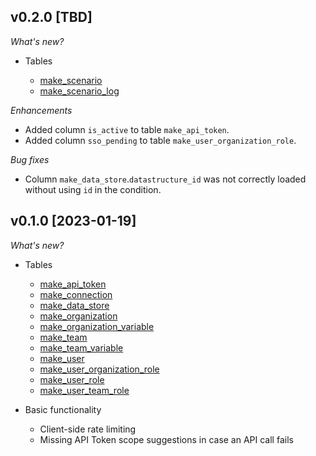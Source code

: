 ## v0.2.0 [TBD]

_What's new?_

- Tables

  - [make_scenario](https://github.com/marekjalovec/steampipe-plugin-make/blob/master/docs/tables/make_scenario.md)
  - [make_scenario_log](https://github.com/marekjalovec/steampipe-plugin-make/blob/master/docs/tables/make_scenario_log.md)

_Enhancements_

  - Added column `is_active` to table `make_api_token`.
  - Added column `sso_pending` to table `make_user_organization_role`.

_Bug fixes_

  - Column `make_data_store`.`datastructure_id` was not correctly loaded without using `id` in the condition. 

## v0.1.0 [2023-01-19]

_What's new?_

- Tables

  - [make_api_token](https://github.com/marekjalovec/steampipe-plugin-make/blob/master/docs/tables/make_api_token.md)
  - [make_connection](https://github.com/marekjalovec/steampipe-plugin-make/blob/master/docs/tables/make_connection.md)
  - [make_data_store](https://github.com/marekjalovec/steampipe-plugin-make/blob/master/docs/tables/make_data_store.md)
  - [make_organization](https://github.com/marekjalovec/steampipe-plugin-make/blob/master/docs/tables/make_organization.md)
  - [make_organization_variable](https://github.com/marekjalovec/steampipe-plugin-make/blob/master/docs/tables/make_organization_variable.md)
  - [make_team](https://github.com/marekjalovec/steampipe-plugin-make/blob/master/docs/tables/make_team.md)
  - [make_team_variable](https://github.com/marekjalovec/steampipe-plugin-make/blob/master/docs/tables/make_team_variable.md)
  - [make_user](https://github.com/marekjalovec/steampipe-plugin-make/blob/master/docs/tables/make_user.md)
  - [make_user_organization_role](https://github.com/marekjalovec/steampipe-plugin-make/blob/master/docs/tables/make_user_organization_role.md)
  - [make_user_role](https://github.com/marekjalovec/steampipe-plugin-make/blob/master/docs/tables/make_user_role.md)
  - [make_user_team_role](https://github.com/marekjalovec/steampipe-plugin-make/blob/master/docs/tables/make_user_team_role.md)


- Basic functionality

  - Client-side rate limiting
  - Missing API Token scope suggestions in case an API call fails
